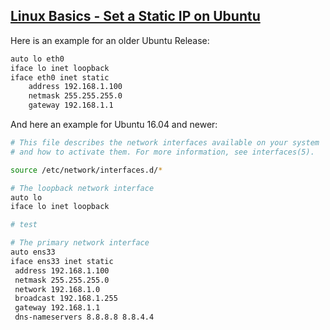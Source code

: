 ## [Linux Basics - Set a Static IP on Ubuntu](https://www.howtoforge.com/linux-basics-set-a-static-ip-on-ubuntu)

Here is an example for an older Ubuntu Release:

```bash
auto lo eth0
iface lo inet loopback
iface eth0 inet static
	address 192.168.1.100
	netmask 255.255.255.0
	gateway 192.168.1.1
```    
And here an example for Ubuntu 16.04 and newer:
```bash
# This file describes the network interfaces available on your system
# and how to activate them. For more information, see interfaces(5).

source /etc/network/interfaces.d/*

# The loopback network interface
auto lo
iface lo inet loopback

# test

# The primary network interface
auto ens33
iface ens33 inet static
 address 192.168.1.100
 netmask 255.255.255.0
 network 192.168.1.0
 broadcast 192.168.1.255
 gateway 192.168.1.1
 dns-nameservers 8.8.8.8 8.8.4.4
 ```